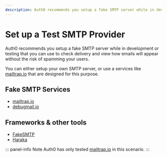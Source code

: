 ```yaml
---
description: Auth0 recommends you setup a fake SMTP server while in development or testing.
---
```


# Set up a Test SMTP Provider

Auth0 recommends you setup a fake SMTP server while in development or testing that you can use to check delivery and view how emails will appear without the risk of spamming your users.

You can either setup your own SMTP server, or use a services like [mailtrap.io](https://mailtrap.io/) that are designed for this purpose.

## Fake SMTP Services

* [mailtrap.io](https://mailtrap.io/)
* [debugmail.io](https://debugmail.io/)

## Frameworks & other tools 

* [FakeSMTP](https://nilhcem.github.io/FakeSMTP/)
* [Haraka](https://haraka.github.io/)

::: panel-info Note
Auth0 has only tested [mailtrap.io](https://mailtrap.io/) in this scenario.
:::

